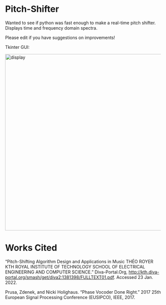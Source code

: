 # Pitch-Shifter
Wanted to see if python was fast enough to make a real-time pitch shifter. Displays time and frequency domain spectra.  

Please edit if you have suggestions on improvements!

Tkinter GUI:

<img width="572" alt="display" src="https://user-images.githubusercontent.com/69221376/150439516-c23d49b5-ba3a-4739-8874-6e7a1a912137.png">


# Works Cited

“Pitch-Shifting Algorithm Design and Applications in Music THÉO ROYER KTH ROYAL INSTITUTE OF TECHNOLOGY SCHOOL OF ELECTRICAL ENGINEERING AND COMPUTER SCIENCE.” Diva-Portal.Org, http://kth.diva-portal.org/smash/get/diva2:1381398/FULLTEXT01.pdf. Accessed 23 Jan. 2022.

Prusa, Zdenek, and Nicki Holighaus. “Phase Vocoder Done Right.” 2017 25th European Signal Processing Conference (EUSIPCO), IEEE, 2017.
